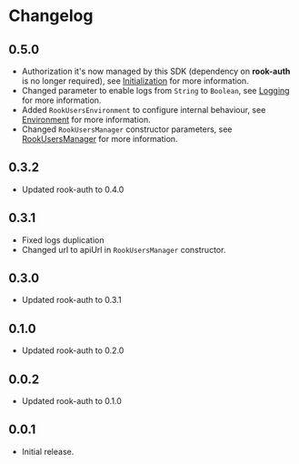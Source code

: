 # Changelog

## 0.5.0

* Authorization it's now managed by this SDK (dependency on **rook-auth** is no longer required),
  see [Initialization](README.md#initialization) for more information.
* Changed parameter to enable logs from `String` to `Boolean`, see [Logging](README.md#logging) for more information.
* Added `RookUsersEnvironment` to configure internal behaviour, see [Environment](README.md#environment) for
  more information.
* Changed `RookUsersManager` constructor parameters, see [RookUsersManager](README.md#rookusersmanager) for more
  information.

## 0.3.2

* Updated rook-auth to 0.4.0

## 0.3.1

* Fixed logs duplication
* Changed url to apiUrl in `RookUsersManager` constructor.

## 0.3.0

* Updated rook-auth to 0.3.1

## 0.1.0

* Updated rook-auth to 0.2.0

## 0.0.2

* Updated rook-auth to 0.1.0

## 0.0.1

* Initial release.
